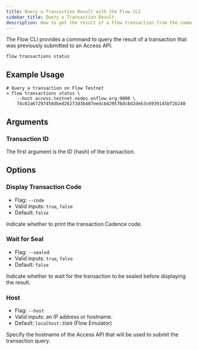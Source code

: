 ```yaml
---
title: Query a Transaction Result with the Flow CLI
sidebar_title: Query a Transaction Result
description: How to get the result of a Flow transaction from the command line
---
```


The Flow CLI provides a command to query the result of a transaction
that was previously submitted to an Access API.

`flow transactions status`

## Example Usage

```shell
# Query a transaction on Flow Testnet
> flow transactions status \
    --host access.testnet.nodes.onflow.org:9000 \
    74c02a67297458dbed26273d3b407eedcb42957bdc8d2deb3c6939145bf2b240
```

## Arguments

### Transaction ID

The first argument is the ID (hash) of the transaction.

## Options
    
### Display Transaction Code

- Flag: `--code`
- Valid inputs: `true`, `false`
- Default: `false`

Indicate whether to print the transaction Cadence code.

### Wait for Seal

- Flag: `--sealed`
- Valid inputs: `true`, `false`
- Default: `false`

Indicate whether to wait for the transaction to be sealed
before displaying the result.

### Host

- Flag: `--host`
- Valid inputs: an IP address or hostname.
- Default: `localhost:3569` (Flow Emulator)

Specify the hostname of the Access API that will be
used to submit the transaction query.
